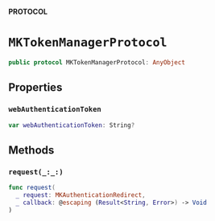 **PROTOCOL**

# `MKTokenManagerProtocol`

```swift
public protocol MKTokenManagerProtocol: AnyObject
```

## Properties
### `webAuthenticationToken`

```swift
var webAuthenticationToken: String?
```

## Methods
### `request(_:_:)`

```swift
func request(
  _ request: MKAuthenticationRedirect,
  _ callback: @escaping (Result<String, Error>) -> Void
)
```
